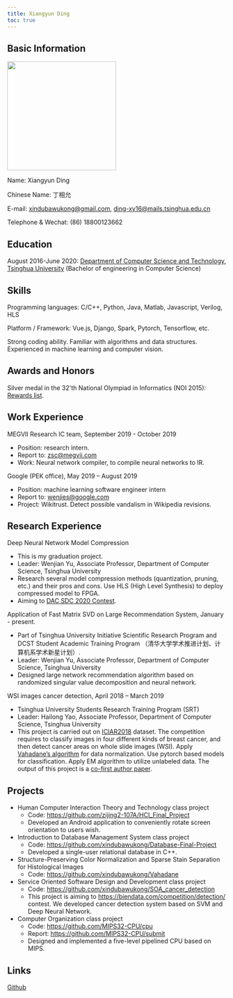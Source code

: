 ```yaml
---
title: Xiangyun Ding
toc: true
---
```


## Basic Information

<img src="https://i.postimg.cc/PqfYBbsV/Wechat-IMG14.jpg" height=250>

Name: Xiangyun Ding

Chinese Name: 丁相允

E-mail: xindubawukong@gmail.com, ding-xy16@mails.tsinghua.edu.cn

Telephone & Wechat: (86) 18800123662

## Education

August 2016-June 2020: <a href="http://www.cs.tsinghua.edu.cn/">Department of Computer Science and Technology, Tsinghua University</a> (Bachelor of engineering in Computer Science)

## Skills

Programming languages: C/C++, Python, Java, Matlab, Javascript, Verilog, HLS

Platform / Framework: Vue.js, Django, Spark, Pytorch, Tensorflow, etc.

Strong coding ability. Familiar with algorithms and data structures. Experienced in machine learning and computer vision.

## Awards and Honors

Silver medal in the 32'th National Olympiad in Informatics (NOI 2015): <a href="http://www.noi.cn/RequireFile.do?fid=GDBMTjQT&attach=n">Rewards list</a>.

## Work Experience

MEGVII Research IC team, September 2019 - October 2019
- Position: research intern.
- Report to: zsc@megvii.com
- Work: Neural network compiler, to compile neural networks to IR.

Google (PEK office), May 2019 – August 2019
- Position: machine learning software engineer intern
- Report to: wenjies@google.com
- Project: Wikitrust. Detect possible vandalism in Wikipedia revisions.

## Research Experience

Deep Neural Network Model Compression
- This is my graduation project.
- Leader: Wenjian Yu, Associate Professor, Department of Computer Science, Tsinghua University
- Research several model compression methods (quantization, pruning, etc.) and their pros and cons. Use HLS (High Level Synthesis) to deploy compressed model to FPGA.
- Aiming to <a href="https://dac.com/content/2020-system-design-contest">DAC SDC 2020 Contest</a>.

Application of Fast Matrix SVD on Large Recommendation System, January - present.
- Part of Tsinghua University Initiative Scientific Research Program and DCST Student Academic Training Program （清华大学学术推进计划、计算机系学术新星计划）.
- Leader: Wenjian Yu, Associate Professor, Department of Computer Science, Tsinghua University
- Designed large network recommendation algorithm based on randomized singular value decomposition and neural network.

WSI images cancer detection, April 2018 – March 2019
- Tsinghua University Students Research Training Program (SRT)
- Leader: Hailong Yao, Associate Professor, Department of Computer Science, Tsinghua University
- This project is carried out on <a href="https://iciar2018-challenge.grand-challenge.org/">ICIAR2018</a> dataset. The competition requires to classify images in four different kinds of breast cancer, and then detect cancer areas on whole slide images (WSI). Apply <a href="https://ieeexplore.ieee.org/abstract/document/7460968">Vahadane’s algorithm</a> for data normalization. Use pytorch based models for classification. Apply EM algorithm</a> to utilize unlabeled data. The output of this project is a <a href="https://arxiv.org/abs/1907.01696">co-first author paper</a>.

## Projects

- Human Computer Interaction Theory and Technology class project
  - Code: https://github.com/zijing2-107A/HCI_Final_Project
  - Developed an Android application to conveniently rotate screen orientation to users wish.
- Introduction to Database Management System	 class project
  - Code: https://github.com/xindubawukong/Database-Final-Project
  - Developed a single-user relational database in C++.
- Structure-Preserving Color Normalization and Sparse Stain Separation for Histological Images
  - Code: https://github.com/xindubawukong/Vahadane
- Service Oriented Software Design and Development class project
  - Code: https://github.com/xindubawukong/SOA_cancer_detection
  - This project is aiming to https://biendata.com/competition/detection/ contest. We developed cancer detection system based on SVM and Deep Neural Network.
- Computer Organization	class project
  - Code: https://github.com/MIPS32-CPU/cpu
  - Report: https://github.com/MIPS32-CPU/submit
  - Designed and implemented a five-level pipelined CPU based on MIPS.

## Links

<a href="https://github.com/xindubawukong">Github</a>